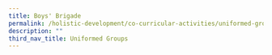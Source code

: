 ```yaml
---
title: Boys' Brigade
permalink: /holistic-development/co-curricular-activities/uniformed-groups/boys-brigade/
description: ""
third_nav_title: Uniformed Groups
---
```

